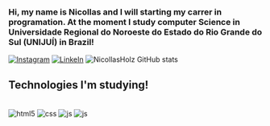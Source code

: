 ### Hi, my name is Nicollas and I will starting my carrer in programation. At the moment I study computer Science in Universidade Regional do Noroeste do Estado do Rio Grande do Sul (UNIJUÍ) in Brazil!

[![Instagram](https://img.shields.io/badge/Instagram-E4405F?style=for-the-badge&logo=instagram&logoColor=white)](https://www.instagram.com/nicoll4sholz/) 
[![LinkeIn](https://img.shields.io/badge/LinkedIn-0077B5?style=for-the-badge&logo=linkedin&logoColor=white)](https://www.linkedin.com/in/nicollas-holz-eberhardt-490327232/)
![NicollasHolz GitHub stats](https://github-readme-stats.vercel.app/api?username=NicollasHolz&show_icons=true&theme=tokyonight)




## Technologies I'm studying!

<div style="display: inline_block"><br/>
    <img align="center" alt="html5" src="https://img.shields.io/badge/HTML5-E34F26?style=for-the-badge&logo=html5&logoColor=white" />
    <img align="center" alt="css" src="https://img.shields.io/badge/CSS3-1572B6?style=for-the-badge&logo=css3&logoColor=white" />
    <img align="center" alt="js" src="https://img.shields.io/badge/JavaScript-F7DF1E?style=for-the-badge&logo=javascript&logoColor=black" />
    <img align="center" alt="js" src="https://img.shields.io/badge/lua-%232C2D72.svg?style=for-the-badge&logo=lua&logoColor=white" />
    
</div><br/>

